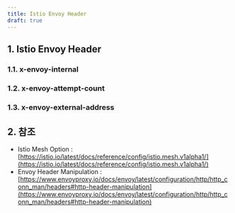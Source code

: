 ```yaml
---
title: Istio Envoy Header
draft: true
---
```


## 1. Istio Envoy Header

### 1.1. x-envoy-internal

### 1.2. x-envoy-attempt-count

### 1.3. x-envoy-external-address

## 2. 참조

* Istio Mesh Option : [https://istio.io/latest/docs/reference/config/istio.mesh.v1alpha1/](https://istio.io/latest/docs/reference/config/istio.mesh.v1alpha1/)
* Envoy Header Manipulation : [https://www.envoyproxy.io/docs/envoy/latest/configuration/http/http_conn_man/headers#http-header-manipulation](https://www.envoyproxy.io/docs/envoy/latest/configuration/http/http_conn_man/headers#http-header-manipulation)